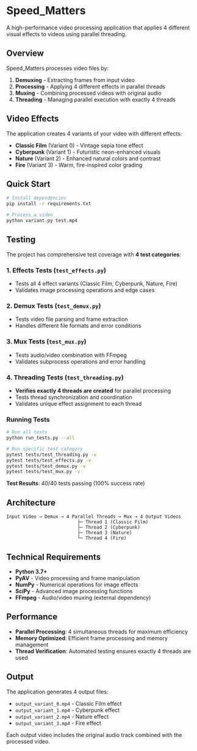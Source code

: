 # Speed_Matters

A high-performance video processing application that applies 4 different visual effects to videos using parallel threading.

## Overview

Speed_Matters processes video files by:
1. **Demuxing** - Extracting frames from input video
2. **Processing** - Applying 4 different effects in parallel threads
3. **Muxing** - Combining processed videos with original audio
4. **Threading** - Managing parallel execution with exactly 4 threads

## Video Effects

The application creates 4 variants of your video with different effects:

- **Classic Film** (Variant 0) - Vintage sepia tone effect
- **Cyberpunk** (Variant 1) - Futuristic neon-enhanced visuals  
- **Nature** (Variant 2) - Enhanced natural colors and contrast
- **Fire** (Variant 3) - Warm, fire-inspired color grading

## Quick Start

```bash
# Install dependencies
pip install -r requirements.txt

# Process a video
python variant.py test.mp4
```

## Testing

The project has comprehensive test coverage with **4 test categories**:

### 1. Effects Tests (`test_effects.py`)
- Tests all 4 effect variants (Classic Film, Cyberpunk, Nature, Fire)
- Validates image processing operations and edge cases

### 2. Demux Tests (`test_demux.py`) 
- Tests video file parsing and frame extraction
- Handles different file formats and error conditions

### 3. Mux Tests (`test_mux.py`)
- Tests audio/video combination with FFmpeg
- Validates subprocess operations and error handling

### 4. Threading Tests (`test_threading.py`)
- **Verifies exactly 4 threads are created** for parallel processing
- Tests thread synchronization and coordination
- Validates unique effect assignment to each thread

### Running Tests

```bash
# Run all tests
python run_tests.py --all

# Run specific test category
pytest tests/test_threading.py -v
pytest tests/test_effects.py -v
pytest tests/test_demux.py -v
pytest tests/test_mux.py -v
```

**Test Results**: 40/40 tests passing (100% success rate)

## Architecture

```
Input Video → Demux → 4 Parallel Threads → Mux → 4 Output Videos
                          ├─ Thread 1 (Classic Film)
                          ├─ Thread 2 (Cyberpunk)  
                          ├─ Thread 3 (Nature)
                          └─ Thread 4 (Fire)
```

## Technical Requirements

- **Python 3.7+**
- **PyAV** - Video processing and frame manipulation
- **NumPy** - Numerical operations for image effects
- **SciPy** - Advanced image processing functions  
- **FFmpeg** - Audio/video muxing (external dependency)

## Performance

- **Parallel Processing**: 4 simultaneous threads for maximum efficiency
- **Memory Optimized**: Efficient frame processing and memory management
- **Thread Verification**: Automated testing ensures exactly 4 threads are used

## Output

The application generates 4 output files:
- `output_variant_0.mp4` - Classic Film effect
- `output_variant_1.mp4` - Cyberpunk effect  
- `output_variant_2.mp4` - Nature effect
- `output_variant_3.mp4` - Fire effect

Each output video includes the original audio track combined with the processed video.